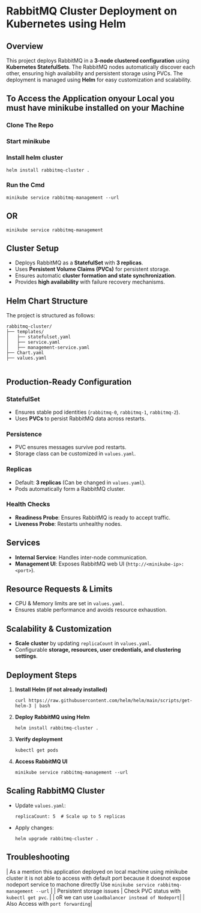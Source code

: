 # RabbitMQ Cluster Deployment on Kubernetes using Helm

## Overview
This project deploys RabbitMQ in a **3-node clustered configuration** using **Kubernetes StatefulSets**. The RabbitMQ nodes automatically discover each other, ensuring high availability and persistent storage using PVCs. The deployment is managed using **Helm** for easy customization and scalability.

## To Access the Application onyour Local you must have minikube installed on your Machine
### Clone The Repo
### Start minikube 
### Install helm cluster
```
helm install rabbitmq-cluster .
```
### Run the Cmd 
```
minikube service rabbitmq-management --url 
```
## OR
```
minikube service rabbitmq-management
```

## Cluster Setup
- Deploys RabbitMQ as a **StatefulSet** with **3 replicas**.
- Uses **Persistent Volume Claims (PVCs)** for persistent storage.
- Ensures automatic **cluster formation and state synchronization**.
- Provides **high availability** with failure recovery mechanisms.

## Helm Chart Structure
The project is structured as follows:
```
rabbitmq-cluster/
├── templates/                   
│   ├── statefulset.yaml         
│   ├── service.yaml             
│   ├── management-service.yaml  
├── Chart.yaml                   
├── values.yaml                  
     
```

## Production-Ready Configuration
### **StatefulSet**
- Ensures stable pod identities (`rabbitmq-0`, `rabbitmq-1`, `rabbitmq-2`).
- Uses **PVCs** to persist RabbitMQ data across restarts.

### **Persistence**
- PVC ensures messages survive pod restarts.
- Storage class can be customized in `values.yaml`.

### **Replicas**
- Default: **3 replicas** (Can be changed in `values.yaml`).
- Pods automatically form a RabbitMQ cluster.

### **Health Checks**
- **Readiness Probe**: Ensures RabbitMQ is ready to accept traffic.
- **Liveness Probe**: Restarts unhealthy nodes.

## Services
- **Internal Service**: Handles inter-node communication.
- **Management UI**: Exposes RabbitMQ web UI (`http://<minikube-ip>:<port>`).

## Resource Requests & Limits
- CPU & Memory limits are set in `values.yaml`.
- Ensures stable performance and avoids resource exhaustion.


## Scalability & Customization
- **Scale cluster** by updating `replicaCount` in `values.yaml`.
- Configurable **storage, resources, user credentials, and clustering settings**.

## Deployment Steps
1. **Install Helm (if not already installed)**
   ```
   curl https://raw.githubusercontent.com/helm/helm/main/scripts/get-helm-3 | bash
   ```
2. **Deploy RabbitMQ using Helm**
   ```
   helm install rabbitmq-cluster .
   ```
3. **Verify deployment**
   ```
   kubectl get pods
   ```
4. **Access RabbitMQ UI**
   ```
   minikube service rabbitmq-management --url
   ```

## Scaling RabbitMQ Cluster
- Update `values.yaml`:
  ```
  replicaCount: 5  # Scale up to 5 replicas
  ```
- Apply changes:
  ```
  helm upgrade rabbitmq-cluster .
  ```

## Troubleshooting
| As a mention this application deployed on local machine using minikube cluster it is not able to access with default port because it doesnot expose nodeport service to machone directly Use `minikube service rabbitmq-management --url` |
| Persistent storage issues | Check PVC status with `kubectl get pvc`. |
| oR we can use `Loadbalancer instead of Nodeport`|
| Also Access with `port forwarding`|

